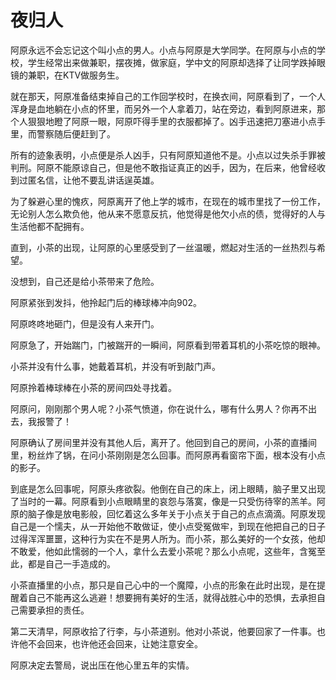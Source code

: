 # 夜归人

阿原永远不会忘记这个叫小点的男人。小点与阿原是大学同学。在阿原与小点的学校，学生经常出来做兼职，摆夜摊，做家庭，学中文的阿原却选择了让同学跌掉眼镜的兼职，在KTV做服务生。 

就在那天，阿原准备结束掉自己的工作回学校时，在换衣间，阿原看到了，一个人浑身是血地躺在小点的怀里，而另外一个人拿着刀，站在旁边，看到阿原进来，那个人狠狠地瞪了阿原一眼，阿原吓得手里的衣服都掉了。凶手迅速把刀塞进小点手里，而警察随后便赶到了。 

所有的迹象表明，小点便是杀人凶手，只有阿原知道他不是。小点以过失杀手罪被判刑。阿原不能原谅自己，但是他不敢指证真正的凶手，因为，在后来，他曾经收到过匿名信，让他不要乱讲话逞英雄。 

为了躲避心里的愧疚，阿原离开了他上学的城市，在现在的城市里找了一份工作，无论别人怎么欺负他，他从来不愿意反抗，他觉得是他欠小点的债，觉得好的人与生活他都不配拥有。 

直到，小茶的出现，让阿原的心里感受到了一丝温暖，燃起对生活的一丝热烈与希望。 

没想到，自己还是给小茶带来了危险。 

阿原紧张到发抖，他拎起门后的棒球棒冲向902。 

阿原咚咚地砸门，但是没有人来开门。 

阿原急了，开始踹门，门被踹开的一瞬间，阿原看到带着耳机的小茶吃惊的眼神。 

小茶并没有什么事，她戴着耳机，并没有听到敲门声。 

阿原拎着棒球棒在小茶的房间四处寻找着。 

阿原问，刚刚那个男人呢？小茶气愤道，你在说什么，哪有什么男人？你再不出去，我报警了！ 

阿原确认了房间里并没有其他人后，离开了。他回到自己的房间，小茶的直播间里，粉丝炸了锅，在问小茶刚刚是怎么回事。而阿原再看窗帘下面，根本没有小点的影子。 

到底是怎么回事呢，阿原头疼欲裂。他倒在自己的床上，闭上眼睛，脑子里又出现了当时的一幕。阿原看到小点眼睛里的哀怨与落寞，像是一只受伤待宰的羔羊。阿原的脑子像是放电影般，回忆着这么多年关于小点关于自己的点点滴滴。阿原发现自己是一个懦夫，从一开始他不敢做证，使小点受冤做牢，到现在他把自己的日子过得浑浑噩噩，这种行为实在不是男人所为。而小茶，那么美好的一个女孩，他却不敢爱，他如此懦弱的一个人，拿什么去爱小茶呢？那么小点呢，这些年，含冤至此，都是自己一手造成的。 

小茶直播里的小点，那只是自己心中的一个魔障，小点的形象在此时出现，是在提醒着自己不能再这么逃避！想要拥有美好的生活，就得战胜心中的恐惧，去承担自己需要承担的责任。 

第二天清早，阿原收拾了行李，与小茶道别。他对小茶说，他要回家了一件事。也许他不会回来，也许他还会回来，让她注意安全。 

阿原决定去警局，说出压在他心里五年的实情。